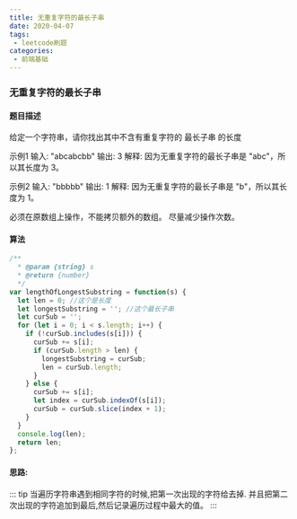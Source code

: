 ```yaml
---
title: 无重复字符的最长子串
date: 2020-04-07
tags:
 - leetcode刷题
categories:
 - 前端基础
---
```


### 无重复字符的最长子串

  #### 题目描述

  给定一个字符串，请你找出其中不含有重复字符的 最长子串 的长度

  示例1 
  输入: "abcabcbb"
  输出: 3 
  解释: 因为无重复字符的最长子串是 "abc"，所以其长度为 3。

  示例2
  输入: "bbbbb"
  输出: 1
  解释: 因为无重复字符的最长子串是 "b"，所以其长度为 1。

  必须在原数组上操作，不能拷贝额外的数组。
  尽量减少操作次数。

#### 算法

  ``` js
  /**
    * @param {string} s
    * @return {number}
    */
  var lengthOfLongestSubstring = function(s) {
    let len = 0; //这个是长度
    let longestSubstring = ''; //这个最长子串
    let curSub = '';
    for (let i = 0; i < s.length; i++) {
      if (!curSub.includes(s[i])) {
        curSub += s[i];
        if (curSub.length > len) {
          longestSubstring = curSub;
          len = curSub.length;
        }
      } else {
        curSub += s[i];
        let index = curSub.indexOf(s[i]);
        curSub = curSub.slice(index + 1);
      }
    }
    console.log(len);
    return len;
  };

  ```

 #### 思路:
 
  ::: tip
    当遍历字符串遇到相同字符的时候,把第一次出现的字符给去掉.
    并且把第二次出现的字符追加到最后,然后记录遍历过程中最大的值。 
  :::
  